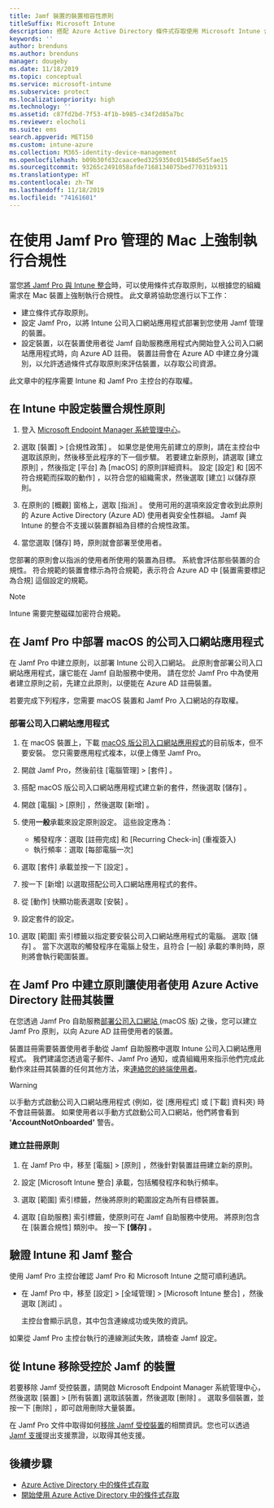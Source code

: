 ```yaml
---
title: Jamf 裝置的裝置相容性原則
titleSuffix: Microsoft Intune
description: 搭配 Azure Active Directory 條件式存取使用 Microsoft Intune 合規性政策，來協助保護受 Jamf 管理的裝置。
keywords: ''
author: brenduns
ms.author: brenduns
manager: dougeby
ms.date: 11/18/2019
ms.topic: conceptual
ms.service: microsoft-intune
ms.subservice: protect
ms.localizationpriority: high
ms.technology: ''
ms.assetid: c87fd2bd-7f53-4f1b-b985-c34f2d85a7bc
ms.reviewer: elocholi
ms.suite: ems
search.appverid: MET150
ms.custom: intune-azure
ms.collection: M365-identity-device-management
ms.openlocfilehash: b09b30fd32caace9ed3259350c01548d5e5fae15
ms.sourcegitcommit: 93265c2491058afde7168134075bed77031b9311
ms.translationtype: HT
ms.contentlocale: zh-TW
ms.lasthandoff: 11/18/2019
ms.locfileid: "74161601"
---
```

# <a name="enforce-compliance-on-macs-managed-with-jamf-pro"></a>在使用 Jamf Pro 管理的 Mac 上強制執行合規性

當您[將 Jamf Pro 與 Intune 整合](conditional-access-integrate-jamf.md)時，可以使用條件式存取原則，以根據您的組織需求在 Mac 裝置上強制執行合規性。  此文章將協助您進行以下工作：  

- 建立條件式存取原則。
- 設定 Jamf Pro，以將 Intune 公司入口網站應用程式部署到您使用 Jamf 管理的裝置。
- 設定裝置，以在裝置使用者從 Jamf 自助服務應用程式內開始登入公司入口網站應用程式時，向 Azure AD 註冊。 裝置註冊會在 Azure AD 中建立身分識別，以允許透過條件式存取原則來評估裝置，以存取公司資源。  
 
此文章中的程序需要 Intune 和 Jamf Pro 主控台的存取權。

## <a name="set-up-device-compliance-policies-in-intune"></a>在 Intune 中設定裝置合規性原則

1. 登入 [Microsoft Endpoint Manager 系統管理中心](https://go.microsoft.com/fwlink/?linkid=2109431)。

2. 選取 [裝置]   > [合規性政策]  。 如果您是使用先前建立的原則，請在主控台中選取該原則，然後移至此程序的下一個步驟。 若要建立新原則，請選取 [建立原則]  ，然後指定 [平台]  為 [macOS]  的原則詳細資料。 設定 [設定]  和 [因不符合規範而採取的動作]  ，以符合您的組織需求，然後選取 [建立]  以儲存原則。

3. 在原則的 [概觀]  窗格上，選取 [指派]  。 使用可用的選項來設定會收到此原則的 Azure Active Directory (Azure AD) 使用者與安全性群組。 Jamf 與 Intune 的整合不支援以裝置群組為目標的合規性政策。

4. 當您選取 [儲存]  時，原則就會部署至使用者。  

您部署的原則會以指派的使用者所使用的裝置為目標。 系統會評估那些裝置的合規性。 符合規範的裝置會標示為符合規範，表示符合 Azure AD 中 [裝置需要標記為合規]  這個設定的規範。  

> [!NOTE]
> Intune 需要完整磁碟加密符合規範。

## <a name="deploy-the-company-portal-app-for-macos-in-jamf-pro"></a>在 Jamf Pro 中部署 macOS 的公司入口網站應用程式

在 Jamf Pro 中建立原則，以部署 Intune 公司入口網站。 此原則會部署公司入口網站應用程式，讓它能在 Jamf 自助服務中使用。 請在您於 Jamf Pro 中為使用者建立原則之前，先建立此原則，以便能在 Azure AD 註冊裝置。  

若要完成下列程序，您需要 macOS 裝置和 Jamf Pro 入口網站的存取權。 

### <a name="to-deploy-the-company-portal-app"></a>部署公司入口網站應用程式  

1. 在 macOS 裝置上，下載 [macOS 版公司入口網站應用程式](https://go.microsoft.com/fwlink/?linkid=862280)的目前版本，但不要安裝。 您只需要應用程式複本，以便上傳至 Jamf Pro。  

2. 開啟 Jamf Pro，然後前往 [電腦管理]   > [套件]  。

3. 搭配 macOS 版公司入口網站應用程式建立新的套件，然後選取 [儲存]  。

4. 開啟 [電腦]   > [原則]  ，然後選取 [新增]  。

5. 使用**一般**承載來設定原則設定。 這些設定應為：
   - 觸發程序：選取 [註冊完成]  和 [Recurring Check-in] (重複簽入) 
   - 執行頻率：選取 [每部電腦一次] 

6. 選取 [套件]  承載並按一下 [設定]  。

7. 按一下 [新增]  以選取搭配公司入口網站應用程式的套件。

8. 從 [動作]  快顯功能表選取 [安裝]  。
9. 設定套件的設定。

10. 選取 [範圍]  索引標籤以指定要安裝公司入口網站應用程式的電腦。 選取 [儲存]  。 當下次選取的觸發程序在電腦上發生，且符合 [一般]  承載的準則時，原則將會執行範圍裝置。

## <a name="create-a-policy-in-jamf-pro-to-have-users-register-their-devices-with-azure-active-directory"></a>在 Jamf Pro 中建立原則讓使用者使用 Azure Active Directory 註冊其裝置  

在您透過 Jamf Pro 自助服務[部署公司入口網站 ](conditional-access-assign-jamf.md#deploy-the-company-portal-app-for-macos-in-jamf-pro) (macOS 版) 之後，您可以建立 Jamf Pro 原則，以向 Azure AD 註冊使用者的裝置。 

裝置註冊需要裝置使用者手動從 Jamf 自助服務中選取 Intune 公司入口網站應用程式。 我們建議您透過電子郵件、Jamf Pro 通知，或貴組織用來指示他們完成此動作來註冊其裝置的任何其他方法，來[連絡您的終端使用者](../fundamentals/end-user-educate.md)。 

> [!WARNING]
> 以手動方式啟動公司入口網站應用程式 (例如，從 [應用程式] 或 [下載] 資料夾) 時不會註冊裝置。 如果使用者以手動方式啟動公司入口網站，他們將會看到 **'AccountNotOnboarded'** 警告。

### <a name="to-create-the-registration-policy"></a>建立註冊原則  

1. 在 Jamf Pro 中，移至 [電腦]   > [原則]  ，然後針對裝置註冊建立新的原則。

2. 設定 [Microsoft Intune 整合]  承載，包括觸發程序和執行頻率。

3. 選取 [範圍]  索引標籤，然後將原則的範圍設定為所有目標裝置。

4. 選取 [自助服務]  索引標籤，使原則可在 Jamf 自助服務中使用。 將原則包含在 [裝置合規性]  類別中。 按一下 **[儲存]** 。

## <a name="validate-intune-and-jamf-integration"></a>驗證 Intune 和 Jamf 整合  

使用 Jamf Pro 主控台確認 Jamf Pro 和 Microsoft Intune 之間可順利通訊。 

- 在 Jamf Pro 中，移至 [設定]   > [全域管理]   > [Microsoft Intune 整合]  ，然後選取 [測試]  。

    主控台會顯示訊息，其中包含連線成功或失敗的資訊。  

如果從 Jamf Pro 主控台執行的連線測試失敗，請檢查 Jamf 設定。 


## <a name="removing-a-jamf-managed-device-from-intune"></a>從 Intune 移除受控於 Jamf 的裝置

若要移除 Jamf 受控裝置，請開啟 Microsoft Endpoint Manager 系統管理中心，然後選取 [裝置]   > [所有裝置]  選取該裝置，然後選取 [刪除]  。  選取多個裝置，並按一下 [刪除]  ，即可啟用刪除大量裝置。

在 Jamf Pro 文件中取得如何[移除 Jamf 受控裝置](https://www.jamf.com/jamf-nation/articles/80/unmanaging-computers-while-preserving-their-inventory-information)的相關資訊。您也可以透過 [Jamf 支援](https://www.jamf.com/support/)提出支援票證，以取得其他支援。 

## <a name="next-steps"></a>後續步驟

- [Azure Active Directory 中的條件式存取](https://docs.microsoft.com/azure/active-directory/active-directory-conditional-access-azure-portal)
- [開始使用 Azure Active Directory 中的條件式存取](https://docs.microsoft.com/azure/active-directory/active-directory-conditional-access-azure-portal-get-started)
